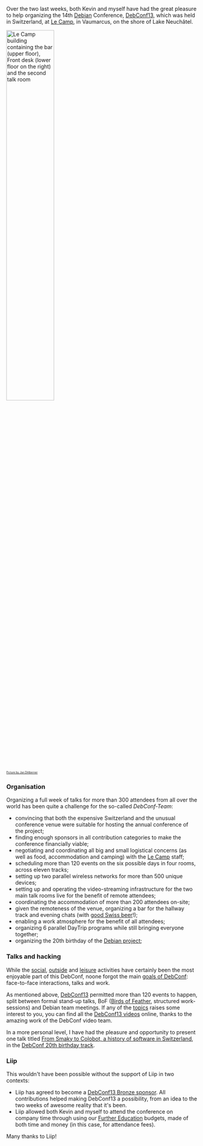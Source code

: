 Over the two last weeks, both Kevin and myself have had the great pleasure to help organizing the 14th [Debian](http://debian.org/) Conference, [DebConf13](http://debconf13.ch/ "DebConf13.ch"), which was held in Switzerland, at [Le Camp](http://www.lecamp.ch/), in Vaumarcus, on the shore of Lake Neuchâtel.

<a href="https://gallery.debconf.org/main.php?g2_itemId=60931"><img alt="Le Camp building containing the bar (upper floor), Front desk (lower floor on the right) and the second talk room" src="http://blog.liip.ch/files/images/blog/exp_img-8614.jpg" style="width: 50%;" title="One of the buildings used for talks at DebConf13" /><br /><span style="font-size: 0.5em;">Picture by Jan Dittberner</span></a>

### Organisation
Organizing a full week of talks for more than 300 attendees from all over the world has been quite a challenge for the so-called _DebConf-Team_:

- convincing that both the expensive Switzerland and the unusual conference venue were suitable for hosting the annual conference of the project;
- finding enough sponsors in all contribution categories to make the conference financially viable;
- negotiating and coordinating all big and small logistical concerns (as well as food, accommodation and camping) with the [Le Camp](http://www.lecamp.ch/) staff;
- scheduling more than 120 events on the six possible days in four rooms, across eleven tracks;
- setting up two parallel wireless networks for more than 500 unique devices;
- setting up and operating the video-streaming infrastructure for the two main talk rooms live for the benefit of remote attendees;
- coordinating the accommodation of more than 200 attendees on-site;
- given the remoteness of the venue, organizing a bar for the hallway track and evening chats (with [good Swiss beer](http://www.haslibier.ch/)!);
- enabling a work atmosphere for the benefit of all attendees;
- organizing 6 parallel DayTrip programs while still bringing everyone together;
- organizing the 20th birthday of the [Debian project](http://debian.org/);

### Talks and hacking
While the [social](https://gallery.debconf.org/main.php?g2_itemId=59936), [outside](http://photos.cihar.com/g/2013-debconf/IMGP8487.html) and [leisure](http://joeyh.name/blog/entry/swiss_cheese/) activities have certainly been the most enjoyable part of this DebConf, noone forgot the main [goals of DebConf](http://debconf.org/goals.shtml): face-to-face interactions, talks and work.

As mentioned above, [DebConf13](http://debconf13.ch/) permitted more than 120 events to happen, split between formal stand-up talks, BoF ([Birds of Feather](https://en.wikipedia.org/wiki/Birds_of_a_feather_(computing)), structured work-sessions) and Debian team meetings.
If any of the [topics](http://penta.debconf.org/dc13_schedule/events.en.html) raises some interest to you, you can find all the [DebConf13 videos](http://www.irill.org/videos/debconf13/) online, thanks to the amazing work of the DebConf video team.

In a more personal level, I have had the pleasure and opportunity to present one talk titled [From Smaky to Colobot, a history of software in Switzerland](http://penta.debconf.org/dc13_schedule/events/1011.en.html), in the [DebConf 20th birthday track](http://debconf13.debconf.org/birthday.xhtml).
### Liip
This wouldn't have been possible without the support of Liip in two contexts:

- Liip has agreed to become a [DebConf13 Bronze sponsor](http://debconf13.debconf.org/sponsors.xhtml#cat3-sponsors). All contributions helped making DebConf13 a possibility, from an idea to the two weeks of awesome reality that it's been.
- Liip allowed both Kevin and myself to attend the conference on company time through using our [Further Education](http://www.liip.ch/en/who/philosophy#LEARNING) budgets, made of both time and money (in this case, for attendance fees).

Many thanks to Liip!
